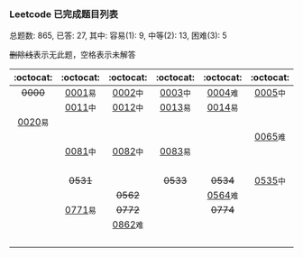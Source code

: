### Leetcode 已完成题目列表
总题数: 865, 已答: 27, 
其中: 容易(1): 9, 中等(2): 13, 困难(3): 5  
  
 ~~删除线~~表示无此题，空格表示未解答  

|:octocat:|:octocat:|:octocat:|:octocat:|:octocat:|:octocat:|:octocat:|:octocat:|:octocat:|:octocat:|
|:--:|:--:|:--:|:--:|:--:|:--:|:--:|:--:|:--:|:--:|
| ~~0000~~ |[0001](done/0001-0100/0001.two-sum.js)`易`|[0002](done/0001-0100/0002.add-two-numbers.js)`中`|[0003](done/0001-0100/0003.longest-substring-without-repeating-characters.js)`中`|[0004](done/0001-0100/0004.median-of-two-sorted-arrays.js)`难`|[0005](done/0001-0100/0005.longest-palindromic-substring.js)`中`|[0006](done/0001-0100/0006.zigzag-conversion.js)`中`|[0007](done/0001-0100/0007.reverse-integer.js)`易`|[0008](done/0001-0100/0008.string-to-integer-atoi.js)`中`|[0009](done/0001-0100/0009.palindrome-number.js)`易`|
| |[0011](done/0001-0100/0011.container-with-most-water.js)`中`|[0012](done/0001-0100/0012.integer-to-roman.js)`中`|[0013](done/0001-0100/0013.roman-to-integer.js)`易`|[0014](done/0001-0100/0014.longest-common-prefix.js)`易`| | |[0017](done/0001-0100/0017.letter-combinations-of-a-phone-number.js)`中`| | |
|[0020](done/0001-0100/0020.valid-parentheses.js)`易`| | | | | | | | |[0029](done/0001-0100/0029.divide-two-integers.js)`中`|
| | | | | |[0065](done/0001-0100/0065.valid-number.js)`难`| | | | |
| |[0081](done/0001-0100/0081.search-in-rotated-sorted-array-ii.js)`中`|[0082](done/0001-0100/0082.remove-duplicates-from-sorted-list-ii.js)`中`|[0083](done/0001-0100/0083.remove-duplicates-from-sorted-list.js)`易`| | | | | | |
| | | | | | | | | |[0149](done/0101-0200/0149.max-points-on-a-line.js)`难`|
| | ~~0531~~ | | ~~0533~~ | ~~0534~~ |[0535](done/0501-0600/0535.encode-and-decode-tinyurl.js)`中`| ~~0536~~ | | | |
| | | ~~0562~~ | |[0564](done/0501-0600/0564.find-the-closest-palindrome.js)`难`| | | | ~~0568~~ | ~~0569~~ |
| |[0771](done/0701-0800/0771.jewels-and-stones.js)`易`| ~~0772~~ | | ~~0774~~ | | ~~0776~~ | | | |
| | |[0862](done/0801-0900/0862.shortest-subarray-with-sum-at-least-k.js)`难`| | | |[0866](done/0801-0900/0866.prime-palindrome.js)`中`| | | |
| | | | | | | | | |[1009](done/1001-1100/1009.complement-of-base-10-integer.js)`易`|
